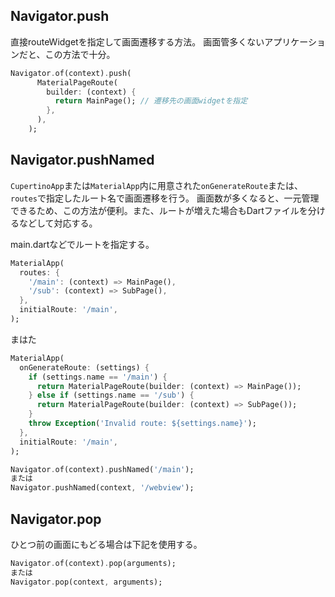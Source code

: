 ## Navigator.push
直接routeWidgetを指定して画面遷移する方法。
画面管多くないアプリケーションだと、この方法で十分。
```dart
Navigator.of(context).push(
      MaterialPageRoute(
        builder: (context) {
          return MainPage(); // 遷移先の画面widgetを指定
        },
      ),
    );
```

## Navigator.pushNamed
`CupertinoApp`または`MaterialApp`内に用意された`onGenerateRoute`または、`routes`で指定したルート名で画面遷移を行う。
画面数が多くなると、一元管理できるため、この方法が便利。また、ルートが増えた場合もDartファイルを分けるなどして対応する。

main.dartなどでルートを指定する。
```dart
MaterialApp(
  routes: {
    '/main': (context) => MainPage(),
    '/sub': (context) => SubPage(),
  },
  initialRoute: '/main',
);
```
まはた
```dart
MaterialApp(
  onGenerateRoute: (settings) {
    if (settings.name == '/main') {
      return MaterialPageRoute(builder: (context) => MainPage());
    } else if (settings.name == '/sub') {
      return MaterialPageRoute(builder: (context) => SubPage());
    }
    throw Exception('Invalid route: ${settings.name}');
  },
  initialRoute: '/main',
);
```


```dart
Navigator.of(context).pushNamed('/main');
または
Navigator.pushNamed(context, '/webview');
```

## Navigator.pop
ひとつ前の画面にもどる場合は下記を使用する。
```dart
Navigator.of(context).pop(arguments);
または
Navigator.pop(context, arguments);
```